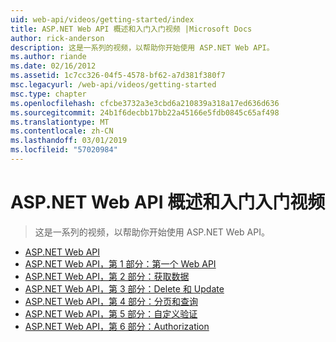 ```yaml
---
uid: web-api/videos/getting-started/index
title: ASP.NET Web API 概述和入门入门视频 |Microsoft Docs
author: rick-anderson
description: 这是一系列的视频，以帮助你开始使用 ASP.NET Web API。
ms.author: riande
ms.date: 02/16/2012
ms.assetid: 1c7cc326-04f5-4578-bf62-a7d381f380f7
msc.legacyurl: /web-api/videos/getting-started
msc.type: chapter
ms.openlocfilehash: cfcbe3732a3e3cbd6a210839a318a17ed636d636
ms.sourcegitcommit: 24b1f6decbb17bb22a45166e5fdb0845c65af498
ms.translationtype: MT
ms.contentlocale: zh-CN
ms.lasthandoff: 03/01/2019
ms.locfileid: "57020984"
---
```

<a name="aspnet-web-api-overview-and-getting-started-videos"></a>ASP.NET Web API 概述和入门入门视频
====================
> 这是一系列的视频，以帮助你开始使用 ASP.NET Web API。


- [ASP.NET Web API](aspnet-web-api.md)
- [ASP.NET Web API，第 1 部分：第一个 Web API](your-first-web-api.md)
- [ASP.NET Web API，第 2 部分：获取数据](getting-data.md)
- [ASP.NET Web API，第 3 部分：Delete 和 Update](delete-and-update.md)
- [ASP.NET Web API，第 4 部分：分页和查询](paging-and-querying.md)
- [ASP.NET Web API，第 5 部分：自定义验证](custom-validation.md)
- [ASP.NET Web API，第 6 部分：Authorization](authorization.md)
